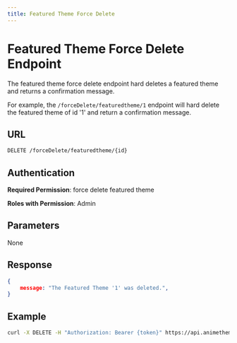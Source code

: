 ```yaml
---
title: Featured Theme Force Delete
---
```


# Featured Theme Force Delete Endpoint

The featured theme force delete endpoint hard deletes a featured theme and returns a confirmation message.

For example, the `/forceDelete/featuredtheme/1` endpoint will hard delete the featured theme of id '1' and return a confirmation message.

## URL

```sh
DELETE /forceDelete/featuredtheme/{id}
```

## Authentication

**Required Permission**: force delete featured theme

**Roles with Permission**: Admin

## Parameters

None

## Response

```json
{
    message: "The Featured Theme '1' was deleted.",
}
```

## Example

```bash
curl -X DELETE -H "Authorization: Bearer {token}" https://api.animethemes.moe/forceDelete/featuredtheme/1
```
